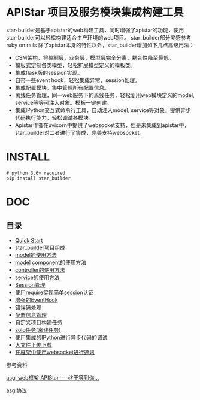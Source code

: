 # APIStar 项目及服务模块集成构建工具
star-builder是基于apistar的web构建工具，同时增强了apistar的功能，使用star-builder可以轻松构建适合生产环境的web项目。
star_builder部分灵感参考ruby on rails
除了apistar本身的特性以外，star_builder增加如下几点高级用法：

- CSM架构，将控制层，业务层，模型层完全分离，耦合性降至最低。
- 模板式定制各类模型，轻松扩展模型定义的模板类。
- 集成flask版的session实现。
- 自带一些event hook，轻松集成异常、session处理。
- 集成配置模块，集中管理所有配置信息。
- 离线任务管理，同一web服务下的离线任务，轻松复用web模块定义的model, service等等可注入对象。模板一键创建。
- 集成IPython交互式命令行工具，自动注入model, service等对象。提供异步代码执行能力，轻松调试各模块。
- Apistar作者在uvicorn中提供了websocket支持，但是未集成到apistar中，star_builder对二者进行了集成，完美支持websocket。

# INSTALL
```
# python 3.6+ required
pip install star_builder
```

# DOC
## 目录

- [Quick Start](https://github.com/ShichaoMa/star_builder/wiki/Quick-Start)
- [star_builder项目组成](https://github.com/ShichaoMa/star_builder/wiki/star_builder项目组成)
- [model的使用方法](https://github.com/ShichaoMa/star_builder/wiki/model的使用方法)
- [model component的使用方法](https://github.com/ShichaoMa/star_builder/wiki/model-component的使用方法)
- [controller的使用方法](https://github.com/ShichaoMa/star_builder/wiki/controller的使用方法)
- [service的使用方法](https://github.com/ShichaoMa/star_builder/wiki/service的使用方法)
- [Session管理](https://github.com/ShichaoMa/star_builder/wiki/Session管理)
- [使用require实现简单session认证](https://github.com/ShichaoMa/star_builder/wiki/使用require实现简单session认证)
- [增强的EventHook](https://github.com/ShichaoMa/star_builder/wiki/增强的EventHook)
- [错误码处理](https://github.com/ShichaoMa/star_builder/wiki/错误码处理)
- [配置信息管理](https://github.com/ShichaoMa/star_builder/wiki/配置信息管理)
- [自定义项目构建任务](https://github.com/ShichaoMa/star_builder/wiki/自定义项目构建任务)
- [solo任务(离线任务)](https://github.com/ShichaoMa/star_builder/wiki/solo任务(离线任务))
- [使用集成的IPython进行异步代码的调试](https://github.com/ShichaoMa/star_builder/wiki/使用集成的IPython进行异步代码的调试)
- [大文件上传下载](https://github.com/ShichaoMa/star_builder/wiki/大文件上传下载)
- [在框架中使用websocket进行通讯](https://github.com/ShichaoMa/star_builder/wiki/在框架中使用websocket进行通讯)

参考资料

[asgi web框架 APIStar----终于等到你...](https://zhuanlan.zhihu.com/p/36297606)

[asgi协议](https://github.com/django/asgiref/blob/master/specs/www.rst)
